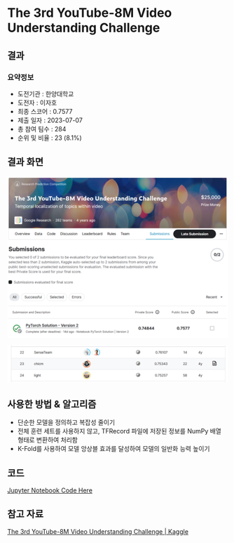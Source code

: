 # The 3rd YouTube-8M Video Understanding Challenge

## 결과

### 요약정보

+ 도전기관 : 한양대학교
+ 도전자 : 이자호
+ 최종 스코어 :  0.7577
+ 제출 일자 : 2023-07-07
+ 총 참여 팀수 : 284
+ 순위 및 비율 : 23 (8.1%)



## 결과 화면

![image-20230601182212403](img/Score.png)



![image-20230601190558362](img/leaderboard.png)



## 사용한 방법 & 알고리즘

+ 단순한 모델을 정의하고 복잡성 줄이기
+ 전체 훈련 세트를 사용하지 않고, TFRecord 파일에 저장된 정보를 NumPy 배열 형태로 변환하여 처리함
+ K-Fold를 사용하여 모델 앙상블 효과를 달성하여 모델의 일반화 능력 높이기



## 코드

[Jupyter Notebook Code Here](./youtube8m-2019.ipynb)



## 참고 자료

[The 3rd YouTube-8M Video Understanding Challenge | Kaggle](https://www.kaggle.com/c/youtube8m-2019/discussion/112388)

